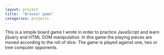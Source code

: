 ```yaml
---
layout: project
title:  "Browser game"
categories: projects
---
```


This is a simple board game I wrote in order to practice JavaScript and learn jQuery and HTML DOM manipulation. In this game the playing pieces are moved according to the roll of dice. The game is played against one, two or tree computer opponents.

<script src="/js/javascript-game.js"></script>
<script>
  diceGameEvg.init();
</script>
